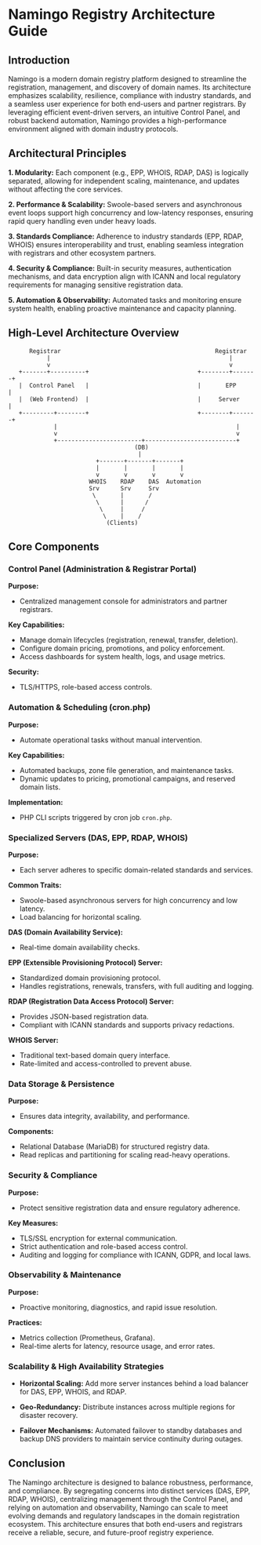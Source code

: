 # Namingo Registry Architecture Guide

## Introduction

Namingo is a modern domain registry platform designed to streamline the registration, management, and discovery of domain names. Its architecture emphasizes scalability, resilience, compliance with industry standards, and a seamless user experience for both end-users and partner registrars. By leveraging efficient event-driven servers, an intuitive Control Panel, and robust backend automation, Namingo provides a high-performance environment aligned with domain industry protocols.

## Architectural Principles

**1. Modularity:** Each component (e.g., EPP, WHOIS, RDAP, DAS) is logically separated, allowing for independent scaling, maintenance, and updates without affecting the core services.

**2. Performance & Scalability:** Swoole-based servers and asynchronous event loops support high concurrency and low-latency responses, ensuring rapid query handling even under heavy loads.

**3. Standards Compliance:** Adherence to industry standards (EPP, RDAP, WHOIS) ensures interoperability and trust, enabling seamless integration with registrars and other ecosystem partners.

**4. Security & Compliance:** Built-in security measures, authentication mechanisms, and data encryption align with ICANN and local regulatory requirements for managing sensitive registration data.

**5. Automation & Observability:** Automated tasks and monitoring ensure system health, enabling proactive maintenance and capacity planning.

## High-Level Architecture Overview

```text
      Registrar                                            Registrar
           |                                                   |
           v                                                   v
   +-------+----------+                               +--------+-------+
   |  Control Panel   |                               |       EPP      |
   |  (Web Frontend)  |                               |     Server     |
   +---------+--------+                               +--------+-------+
             |                                                   |
             v                                                   v
             +------------------------+--------------------------+
                                    (DB)
                                     |
                         +-------+-------+-------+
                         |       |       |       |       
                         v       v       v       v       
                       WHOIS    RDAP    DAS  Automation
                       Srv      Srv     Srv  
                        \       |       /
                         \      |      /
                          \     |     /
                           \    |    /
                            (Clients)
```

## Core Components

### Control Panel (Administration & Registrar Portal)

**Purpose:**  
- Centralized management console for administrators and partner registrars.

**Key Capabilities:**  
- Manage domain lifecycles (registration, renewal, transfer, deletion).
- Configure domain pricing, promotions, and policy enforcement.
- Access dashboards for system health, logs, and usage metrics.

**Security:**  
- TLS/HTTPS, role-based access controls.

### Automation & Scheduling (cron.php)

**Purpose:**  
- Automate operational tasks without manual intervention.

**Key Capabilities:**  
- Automated backups, zone file generation, and maintenance tasks.
- Dynamic updates to pricing, promotional campaigns, and reserved domain lists.

**Implementation:**  
- PHP CLI scripts triggered by cron job `cron.php`.

### Specialized Servers (DAS, EPP, RDAP, WHOIS)

**Purpose:**  
- Each server adheres to specific domain-related standards and services.

**Common Traits:**  
- Swoole-based asynchronous servers for high concurrency and low latency.
- Load balancing for horizontal scaling.

**DAS (Domain Availability Service):**  
- Real-time domain availability checks.

**EPP (Extensible Provisioning Protocol) Server:**  
- Standardized domain provisioning protocol.
- Handles registrations, renewals, transfers, with full auditing and logging.

**RDAP (Registration Data Access Protocol) Server:**  
- Provides JSON-based registration data.
- Compliant with ICANN standards and supports privacy redactions.

**WHOIS Server:**  
- Traditional text-based domain query interface.
- Rate-limited and access-controlled to prevent abuse.

### Data Storage & Persistence

**Purpose:**  
- Ensures data integrity, availability, and performance.

**Components:**  
- Relational Database (MariaDB) for structured registry data.
- Read replicas and partitioning for scaling read-heavy operations.

### Security & Compliance

**Purpose:**  
- Protect sensitive registration data and ensure regulatory adherence.

**Key Measures:**  
- TLS/SSL encryption for external communication.
- Strict authentication and role-based access control.
- Auditing and logging for compliance with ICANN, GDPR, and local laws.

### Observability & Maintenance

**Purpose:**  
- Proactive monitoring, diagnostics, and rapid issue resolution.

**Practices:**  
- Metrics collection (Prometheus, Grafana).
- Real-time alerts for latency, resource usage, and error rates.

### Scalability & High Availability Strategies

- **Horizontal Scaling:** Add more server instances behind a load balancer for DAS, EPP, WHOIS, and RDAP.

- **Geo-Redundancy:** Distribute instances across multiple regions for disaster recovery.

- **Failover Mechanisms:** Automated failover to standby databases and backup DNS providers to maintain service continuity during outages.

## Conclusion

The Namingo architecture is designed to balance robustness, performance, and compliance. By segregating concerns into distinct services (DAS, EPP, RDAP, WHOIS), centralizing management through the Control Panel, and relying on automation and observability, Namingo can scale to meet evolving demands and regulatory landscapes in the domain registration ecosystem. This architecture ensures that both end-users and registrars receive a reliable, secure, and future-proof registry experience.